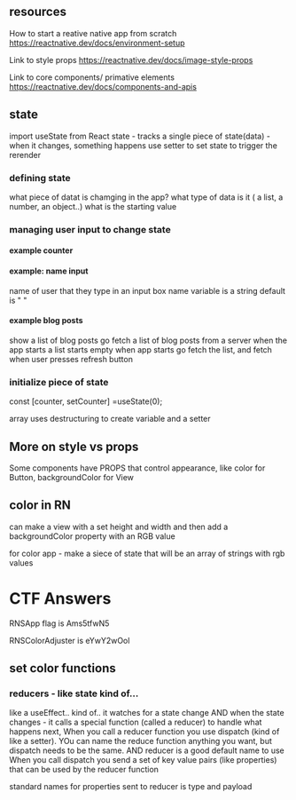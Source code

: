 ## resources

How to start a reative native app from scratch
https://reactnative.dev/docs/environment-setup

Link to style props
https://reactnative.dev/docs/image-style-props

Link to core components/ primative elements
https://reactnative.dev/docs/components-and-apis

## state

import useState from React
state - tracks a single piece of state(data) -when it changes, something happens
use setter to set state to trigger the rerender

### defining state
what piece of datat is chamging in the app?
what type of data is it ( a list, a number, an object..)
what is the starting value

### managing user input to change state

#### example counter

#### example: name input
name of user that they type in an input box
name variable is a string
default is " " 

#### example blog posts
show a list of blog posts
go fetch a list of blog posts from a server when the app starts
a list
starts empty
when app starts go fetch the list, and fetch when user presses refresh button

### initialize piece of state
const [counter, setCounter] =useState(0);

array uses destructuring to create variable and a setter


## More on style vs props
Some components have PROPS that control appearance, like color for Button, backgroundColor for View

## color in RN

can make a view with a set height and width and then add a backgroundColor property with an RGB value

for color app - make a siece of state that will be an array of strings with rgb values

# CTF Answers


RNSApp flag is Ams5tfwN5

RNSColorAdjuster is eYwY2wOol


## set color functions

### reducers - like state kind of...

like a useEffect.. kind of.. it watches for a state change AND when the state changes - it calls a special function (called a reducer) to handle what happens next, When you call a reducer function  you use dispatch (kind of like a setter). YOu can name the reduce function anything you want, but dispatch needs to be the same. AND reducer is a good default name to use
When you call dispatch you send a set of key value pairs (like properties) that can be used by the reducer function

standard names for properties sent to reducer is type and payload